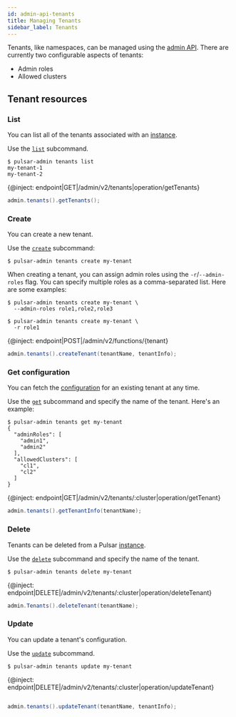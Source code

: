 ```yaml
---
id: admin-api-tenants
title: Managing Tenants
sidebar_label: Tenants
---
```


Tenants, like namespaces, can be managed using the [admin API](admin-api-overview.md). There are currently two configurable aspects of tenants:

* Admin roles
* Allowed clusters

## Tenant resources

### List

You can list all of the tenants associated with an [instance](reference-terminology.md#instance).

<!--DOCUSAURUS_CODE_TABS-->
<!--pulsar-admin-->

Use the [`list`](reference-pulsar-admin.md#tenants-list) subcommand.

```shell
$ pulsar-admin tenants list
my-tenant-1
my-tenant-2
```

<!--REST API-->

{@inject: endpoint|GET|/admin/v2/tenants|operation/getTenants}

<!--JAVA-->

```java
admin.tenants().getTenants();
```
<!--END_DOCUSAURUS_CODE_TABS-->

### Create

You can create a new tenant.

<!--DOCUSAURUS_CODE_TABS-->
<!--pulsar-admin-->

Use the [`create`](reference-pulsar-admin.md#tenants-create) subcommand:

```shell
$ pulsar-admin tenants create my-tenant
```

When creating a tenant, you can assign admin roles using the `-r`/`--admin-roles` flag. You can specify multiple roles as a comma-separated list. Here are some examples:

```shell
$ pulsar-admin tenants create my-tenant \
  --admin-roles role1,role2,role3

$ pulsar-admin tenants create my-tenant \
  -r role1
```
<!--REST API-->

{@inject: endpoint|POST|/admin/v2/functions/{tenant}

<!--JAVA-->

```java
admin.tenants().createTenant(tenantName, tenantInfo);
```

<!--END_DOCUSAURUS_CODE_TABS-->

### Get configuration

You can fetch the [configuration](reference-configuration.md) for an existing tenant at any time.

<!--DOCUSAURUS_CODE_TABS-->
<!--pulsar-admin-->

Use the [`get`](reference-pulsar-admin.md#tenants-get) subcommand and specify the name of the tenant. Here's an example:

```shell
$ pulsar-admin tenants get my-tenant
{
  "adminRoles": [
    "admin1",
    "admin2"
  ],
  "allowedClusters": [
    "cl1",
    "cl2"
  ]
}
```
<!--REST API-->

{@inject: endpoint|GET|/admin/v2/tenants/:cluster|operation/getTenant}

<!--JAVA-->

```java
admin.tenants().getTenantInfo(tenantName);
```

<!--END_DOCUSAURUS_CODE_TABS-->

### Delete

Tenants can be deleted from a Pulsar [instance](reference-terminology.md#instance).

<!--DOCUSAURUS_CODE_TABS-->
<!--pulsar-admin-->

Use the [`delete`](reference-pulsar-admin.md#tenants-delete) subcommand and specify the name of the tenant.

```shell
$ pulsar-admin tenants delete my-tenant
```

<!--REST API-->

{@inject: endpoint|DELETE|/admin/v2/tenants/:cluster|operation/deleteTenant}

<!--JAVA-->

```java
admin.Tenants().deleteTenant(tenantName);
```
<!--END_DOCUSAURUS_CODE_TABS-->

### Update

You can update a tenant's configuration.

<!--DOCUSAURUS_CODE_TABS-->
<!--pulsar-admin-->

Use the [`update`](reference-pulsar-admin.md#tenants-update) subcommand.

```shell
$ pulsar-admin tenants update my-tenant
```

<!--REST API-->

{@inject: endpoint|DELETE|/admin/v2/tenants/:cluster|operation/updateTenant}

<!--JAVA-->

```java

admin.tenants().updateTenant(tenantName, tenantInfo);
```

<!--END_DOCUSAURUS_CODE_TABS-->
